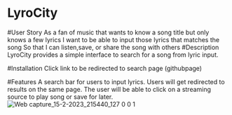 # LyroCity
#User Story
As a fan of music that wants to know a song title but only knows a few lyrics
I want to be able to input those lyrics that matches the song
So that I can listen,save, or share the song with others
#Description
LyroCity provides a simple interface to search for a song from lyric input.

#Installation
Click link to be redirected to search page (githubpage)

#Features
A search bar for users to input lyrics.
Users will get redirected to results on the same page.
The user will be able to click on a streaming source to play song or save for later.
![Web capture_15-2-2023_215440_127 0 0 1](https://user-images.githubusercontent.com/119085975/219256393-b019dc47-15ba-4f0e-b955-2234b90c19ae.jpeg)
